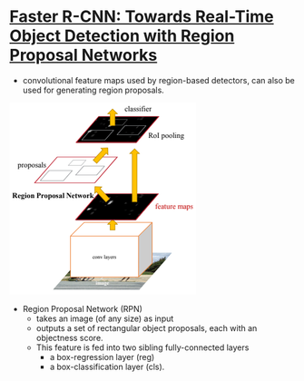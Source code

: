 # [Faster R-CNN: Towards Real-Time Object Detection with Region Proposal Networks](https://drive.google.com/file/d/1dXHOciAgu9CdqyZjQLOwJowRIqYWA2_h/view?usp=sharing)

- convolutional feature maps used by region-based detectors, can also be used for generating region proposals.

![](images/faster-rcnn.PNG)

- Region Proposal Network (RPN) 
    - takes an image (of any size) as input
    - outputs a set of rectangular object proposals, each with an objectness score.
    - This feature is fed into two sibling fully-connected layers
        - a box-regression layer (reg)
        - a box-classification layer (cls).